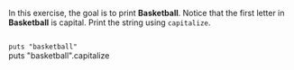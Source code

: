 In this exercise, the
goal is to print **Basketball**.
Notice that the first letter in **Basketball**
is capital. Print the string
using `capitalize`.

<codeblock language="ruby" type="exercise" testMode="fixedInput">
<code>
puts "basketball"
</code>

<solution>
puts "basketball".capitalize
</solution>
</codeblock>